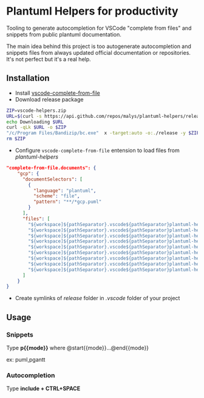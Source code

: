 # Plantuml Helpers for productivity

Tooling to generate autocompletion for VSCode "complete from files"  and snippets from public plantuml documentation.

The main idea behind this project is too autogenerate autocompletion and snippets files from always updated official documentation or repositories.
It's not perfect but it's  a real help.

## Installation

* Install [vscode-complete-from-file](https://github.com/rioj7/vscode-complete-from-file)
* Download release package


```sh
ZIP=vscode-helpers.zip
URL=$(curl -s https://api.github.com/repos/malys/plantuml-helpers/releases/latest | grep "browser_download_url" | cut -d : -f 2,3 | tr -d \" )
echo Downloading $URL
curl -qLk $URL -o $ZIP
"/c/Program Files/Bandizip/bc.exe"  x -target:auto -o:./release -y $ZIP
rm $ZIP

```
* Configure `vscode-complete-from-file` entension to load files from *plantuml-helpers*
```json
"complete-from-file.documents": {
    "gcp": {
      "documentSelectors": [
        {
          "language": "plantuml",
          "scheme": "file",
          "pattern": "**/*gcp.puml"
        }
      ],
      "files": [
        "${workspace]${pathSeparator}.vscode${pathSeparator}plantuml-helpers${pathSeparator}plantuml-C4.complete",
        "${workspace]${pathSeparator}.vscode${pathSeparator}plantuml-helpers${pathSeparator}plantuml-themes.complete",
        "${workspace]${pathSeparator}.vscode${pathSeparator}plantuml-helpers${pathSeparator}plantuml-awslib14.complete",
        "${workspace]${pathSeparator}.vscode${pathSeparator}plantuml-helpers${pathSeparator}plantuml-gcp.complete",
        "${workspace]${pathSeparator}.vscode${pathSeparator}plantuml-helpers${pathSeparator}plantuml-tupadr3.complete",
        "${workspace]${pathSeparator}.vscode${pathSeparator}plantuml-helpers${pathSeparator}plantuml-material.complete",
        "${workspace]${pathSeparator}.vscode${pathSeparator}plantuml-helpers${pathSeparator}plantuml-logos.complete",
        "${workspace]${pathSeparator}.vscode${pathSeparator}plantuml-helpers${pathSeparator}plantuml-office.complete",
        "${workspace]${pathSeparator}.vscode${pathSeparator}plantuml-helpers${pathSeparator}plantuml-k8s.complete"
      ]
    }
}
```
* Create symlinks of *release* folder in *.vscode* folder of your project

## Usage

### Snippets

Type **p{{mode}}** where @start{{mode}}...@end{{mode}}

ex: puml,pgantt

### Autocompletion

Type **include + CTRL+SPACE**